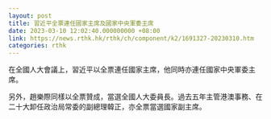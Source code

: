 ```yaml
---
layout: post
title: 習近平全票連任國家主席及國家中央軍委主席
date: 2023-03-10 12:02:40.000000000 +08:00
link: https://news.rthk.hk/rthk/ch/component/k2/1691327-20230310.htm
categories: rthk
---
```


在全國人大會議上，習近平以全票連任國家主席，他同時亦連任國家中央軍委主席。

另外，趙樂際同樣以全票贊成，當選全國人大委員長。過去五年主管港澳事務、在二十大卸任政治局常委的副總理韓正，亦全票當選國家副主席。
